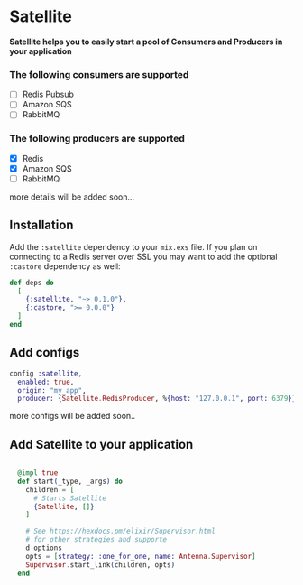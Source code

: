 # Satellite

**Satellite helps you to easily start a pool of Consumers and Producers in your application**

### The following consumers are supported

- [ ] Redis Pubsub
- [ ] Amazon SQS
- [ ] RabbitMQ

### The following producers are supported

- [x] Redis 
- [x] Amazon SQS
- [ ] RabbitMQ

more details will be added soon...

## Installation

Add the `:satellite` dependency to your `mix.exs` file. If you plan on connecting to a Redis server over SSL you may want to add the optional `:castore` dependency as well:


```elixir
def deps do
  [
    {:satellite, "~> 0.1.0"},
    {:castore, ">= 0.0.0"}
  ]
end
```

## Add configs

```elixir
config :satellite,
  enabled: true,
  origin: "my_app",
  producer: {Satellite.RedisProducer, %{host: "127.0.0.1", port: 6379}}
```
more configs will be added soon..

## Add Satellite to your application

```elixir

  @impl true
  def start(_type, _args) do
    children = [
      # Starts Satellite
      {Satellite, []}
    ]

    # See https://hexdocs.pm/elixir/Supervisor.html
    # for other strategies and supporte
    d options
    opts = [strategy: :one_for_one, name: Antenna.Supervisor]
    Supervisor.start_link(children, opts)
  end
```